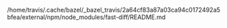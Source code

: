 /home/travis/.cache/bazel/_bazel_travis/2a64cf83a87a03ca94c0172492a5bfea/external/npm/node_modules/fast-diff/README.md